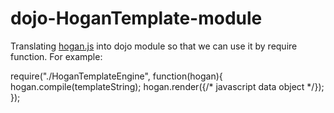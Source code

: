 dojo-HoganTemplate-module
=========================

Translating <a href='https://github.com/twitter/hogan.js'>hogan.js</a> into dojo module so that we can use it by require function.
For example:

require("./HoganTemplateEngine", function(hogan){
   hogan.compile(templateString);
   hogan.render({/* javascript data object */});
});
